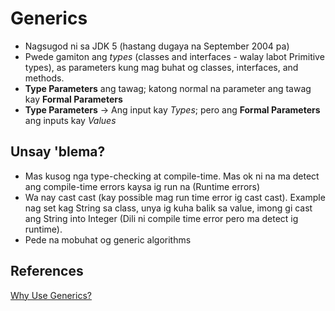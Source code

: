 # Generics

- Nagsugod ni sa JDK 5 (hastang dugaya na September 2004 pa)
- Pwede gamiton ang *types* (classes and interfaces - walay labot Primitive types), as parameters kung mag buhat og classes, interfaces, and methods.
- **Type Parameters** ang tawag; katong normal na parameter ang tawag kay **Formal Parameters**
- **Type Parameters** -> Ang input kay *Types*; pero ang **Formal Parameters** ang inputs kay *Values*

## Unsay 'blema?
- Mas kusog nga type-checking at compile-time. Mas ok ni na ma detect ang compile-time errors kaysa ig run na (Runtime errors)
- Wa nay cast cast (kay possible mag run time error ig cast cast). Example nag set kag String sa class, unya ig kuha balik sa value, imong gi cast ang String into Integer (Dili ni compile time error pero ma detect ig runtime).
- Pede na mobuhat og generic algorithms

## References

[Why Use Generics?](https://docs.oracle.com/javase/tutorial/java/generics/why.html)